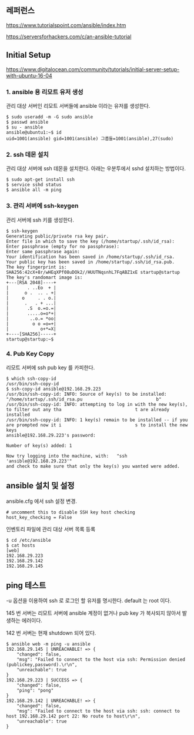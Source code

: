 ## 레퍼런스 ##

https://www.tutorialspoint.com/ansible/index.htm

https://serversforhackers.com/c/an-ansible-tutorial


## Initial Setup ##

https://www.digitalocean.com/community/tutorials/initial-server-setup-with-ubuntu-16-04


### 1. ansible 용 리모트 유저 생성 ###

관리 대상 서버인 리모트 서버들에 ansible 이라는 유저를 생성한다. 

```
$ sudo useradd -m -G sudo ansible
$ passwd ansible
$ su - ansible
ansible@ubuntu1:~$ id
uid=1001(ansible) gid=1001(ansible) 그룹들=1001(ansible),27(sudo)
```

### 2. ssh 데몬 설치 ###

관리 대상 서버에 ssh 데몬을 설치한다. 아래는 우분투에서 sshd 설치하는 방법이다. 
```
$ sudo apt-get install ssh 
$ service sshd status
$ ansible all -m ping
```


### 3. 관리 서버에 ssh-keygen ###

관리 서버에 ssh 키를 생성한다. 
```
$ ssh-keygen
Generating public/private rsa key pair.
Enter file in which to save the key (/home/startup/.ssh/id_rsa):
Enter passphrase (empty for no passphrase):
Enter same passphrase again:
Your identification has been saved in /home/startup/.ssh/id_rsa.
Your public key has been saved in /home/startup/.ssh/id_rsa.pub.
The key fingerprint is:
SHA256:42cX+8r/wHEqXPf08uDOk2//HUUTNqsnhL7FqABZ1xE startup@startup
The key's randomart image is:
+---[RSA 2048]----+
|       . ..Eo  + |
|      o .  .. . +|
|     o     . . o.|
|      .   . + ...|
|       .S  o.=o.=|
|       .....o=o*+|
|        ..o.= *oo|
|         o o =o=+|
|            o+*=X|
+----[SHA256]-----+
startup@startup:~$

```

### 4. Pub Key Copy ###

리모트 서버에 ssh pub key 를 카피한다. 
```
$ which ssh-copy-id
/usr/bin/ssh-copy-id
$ ssh-copy-id ansible@192.168.29.223
/usr/bin/ssh-copy-id: INFO: Source of key(s) to be installed: "/home/startup/.ssh/id_rsa.pu                            b"
/usr/bin/ssh-copy-id: INFO: attempting to log in with the new key(s), to filter out any tha                            t are already installed
/usr/bin/ssh-copy-id: INFO: 1 key(s) remain to be installed -- if you are prompted now it i                            s to install the new keys
ansible@192.168.29.223's password:

Number of key(s) added: 1

Now try logging into the machine, with:   "ssh 'ansible@192.168.29.223'"
and check to make sure that only the key(s) you wanted were added.
```


## ansible 설치 및 설정 ##

ansible.cfg 에서 ssh 설정 변경.
```
# uncomment this to disable SSH key host checking
host_key_checking = False
```

인벤토리 파일에 관리 대상 서버 목록 등록
```
$ cd /etc/ansible
$ cat hosts
[web]
192.168.29.223
192.168.29.142
192.168.29.145
```


## ping 테스트 ##

-u 옵션을 이용하여 ssh 로 로그인 할 유저를 명시한다. default 는 root 이다. 

145 번 서버는 리모트 서버에 ansible 계정이 없거나 pub key 가 복사되지 않아서 발생하는 에러이다.

142 번 서버는 현재 shutdown 되어 있다. 


```
$ ansible web -m ping -u ansible
192.168.29.145 | UNREACHABLE! => {
    "changed": false,
    "msg": "Failed to connect to the host via ssh: Permission denied (publickey,password).\r\n",
    "unreachable": true
}
192.168.29.223 | SUCCESS => {
    "changed": false,
    "ping": "pong"
}
192.168.29.142 | UNREACHABLE! => {
    "changed": false,
    "msg": "Failed to connect to the host via ssh: ssh: connect to host 192.168.29.142 port 22: No route to host\r\n",
    "unreachable": true
}


```
